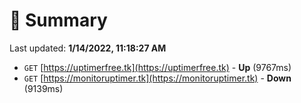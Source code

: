 # 📖 Summary
Last updated: **1/14/2022, 11:18:27 AM**

- `GET` [https://uptimerfree.tk](https://uptimerfree.tk) - **Up** (9767ms)
- `GET` [https://monitoruptimer.tk](https://monitoruptimer.tk) - **Down** (9139ms)
